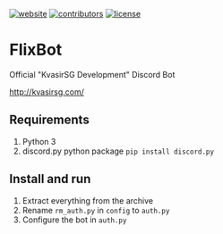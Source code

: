 [![website](https://img.shields.io/badge/Website-KvasigSG-lightgrey.svg)](http://kvasirsg.com/) [![contributors](https://img.shields.io/badge/contributors-5-blue.svg)](https://github.com/KvasirSGDevelopment/FlixBot/graphs/contributors) [![license](https://img.shields.io/github/license/mashape/apistatus.svg)](https://github.com/KvasirSGDevelopment/FlixBot/blob/master/LICENSE.md)
<br>
# FlixBot
Official "KvasirSG Development" Discord Bot

http://kvasirsg.com/

## Requirements

1. Python 3
2. discord.py python package `pip install discord.py`

## Install and run

1. Extract everything from the archive
2. Rename `rm_auth.py` in `config` to `auth.py`
3. Configure the bot in `auth.py`
